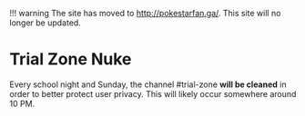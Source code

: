!!! warning
    The site has moved to http://pokestarfan.ga/. This site will no longer be updated.

# Trial Zone Nuke

Every school night and Sunday, the channel #trial-zone **will be cleaned** in order to better protect user privacy. This
will likely occur somewhere around 10 PM.
